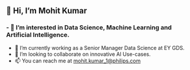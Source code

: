 ## 👋 Hi, I’m Mohit Kumar
### - 👀 I’m interested in Data Science, Machine Learning and Artificial Intelligence.
- 🌱 I’m currently working as a Senior Manager Data Science at EY GDS.
- 💞️ I’m looking to collaborate on innovative AI Use-cases.
- 📫 You can reach me at mohit.kumar_1@philips.com

<!---
mkumar20/mkumar20 is a ✨ special ✨ repository because its `README.md` (this file) appears on your GitHub profile.
You can click the Preview link to take a look at your changes.
--->
